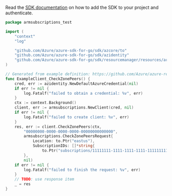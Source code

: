 Read the [SDK documentation](https://github.com/Azure/azure-sdk-for-go/blob/sdk%2Fresourcemanager%2Fresources%2Farmsubscriptions%2Fv1.0.0/sdk/resourcemanager/resources/armsubscriptions/README.md) on how to add the SDK to your project and authenticate.

```go
package armsubscriptions_test

import (
	"context"
	"log"

	"github.com/Azure/azure-sdk-for-go/sdk/azcore/to"
	"github.com/Azure/azure-sdk-for-go/sdk/azidentity"
	"github.com/Azure/azure-sdk-for-go/sdk/resourcemanager/resources/armsubscriptions"
)

// Generated from example definition: https://github.com/Azure/azure-rest-api-specs/tree/main/specification/resources/resource-manager/Microsoft.Resources/stable/2021-01-01/examples/PostCheckZonePeers.json
func ExampleClient_CheckZonePeers() {
	cred, err := azidentity.NewDefaultAzureCredential(nil)
	if err != nil {
		log.Fatalf("failed to obtain a credential: %v", err)
	}
	ctx := context.Background()
	client, err := armsubscriptions.NewClient(cred, nil)
	if err != nil {
		log.Fatalf("failed to create client: %v", err)
	}
	res, err := client.CheckZonePeers(ctx,
		"00000000-0000-0000-0000-00000000000000",
		armsubscriptions.CheckZonePeersRequest{
			Location: to.Ptr("eastus"),
			SubscriptionIDs: []*string{
				to.Ptr("subscriptions/11111111-1111-1111-1111-111111111111")},
		},
		nil)
	if err != nil {
		log.Fatalf("failed to finish the request: %v", err)
	}
	// TODO: use response item
	_ = res
}
```
